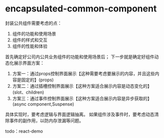 # encapsulated-common-component

封装公共组件需要考虑的点：

1. 组件的功能和使用场景
2. 组件的样式和交互
3. 组件的性能和体验

首先确定好公司内公共业务组件的功能和使用场景后；
下一步就是确定好组件动态化展示界面方案：
1. 方案一：通过props控制界面展示【这种需要考虑要展示的内容，并且这些内容是固定的】(props)
2. 方案二：通过插槽控制界面展示【这种方案适合展示内容是动态变化的】(slot、children)
3. 方案三：通过事件控制界面展示【这种方案适合展示内容是异步获取的】(async component,Suspense)

具体实现时，要考虑逻辑与界面逻辑抽离。
如果组件涉及事件时，要考虑动态清除事件的副作用，以防内存泄漏等问题。


todo：react-demo
